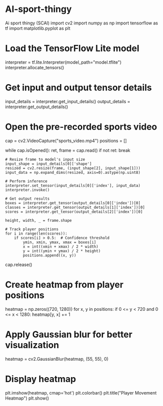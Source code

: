 # AI-sport-thingy
Ai sport thingy (SCAI)
import cv2
import numpy as np
import tensorflow as tf
import matplotlib.pyplot as plt

# Load the TensorFlow Lite model
interpreter = tf.lite.Interpreter(model_path="model.tflite")
interpreter.allocate_tensors()

# Get input and output tensor details
input_details = interpreter.get_input_details()
output_details = interpreter.get_output_details()

# Open the pre-recorded sports video
cap = cv2.VideoCapture("sports_video.mp4")
positions = []

while cap.isOpened():
    ret, frame = cap.read()
    if not ret:
        break

    # Resize frame to model's input size
    input_shape = input_details[0]['shape']
    resized = cv2.resize(frame, (input_shape[2], input_shape[1]))
    input_data = np.expand_dims(resized, axis=0).astype(np.uint8)

    # Perform inference
    interpreter.set_tensor(input_details[0]['index'], input_data)
    interpreter.invoke()

    # Get output results
    boxes = interpreter.get_tensor(output_details[0]['index'])[0]
    classes = interpreter.get_tensor(output_details[1]['index'])[0]
    scores = interpreter.get_tensor(output_details[2]['index'])[0]

    height, width, _ = frame.shape

    # Track player positions
    for i in range(len(scores)):
        if scores[i] > 0.5:  # Confidence threshold
            ymin, xmin, ymax, xmax = boxes[i]
            x = int((xmin + xmax) / 2 * width)
            y = int((ymin + ymax) / 2 * height)
            positions.append((x, y))

cap.release()

# Create heatmap from player positions
heatmap = np.zeros((720, 1280))
for x, y in positions:
    if 0 <= y < 720 and 0 <= x < 1280:
        heatmap[y, x] += 1

# Apply Gaussian blur for better visualization
heatmap = cv2.GaussianBlur(heatmap, (55, 55), 0)

# Display heatmap
plt.imshow(heatmap, cmap='hot')
plt.colorbar()
plt.title("Player Movement Heatmap")
plt.show()
